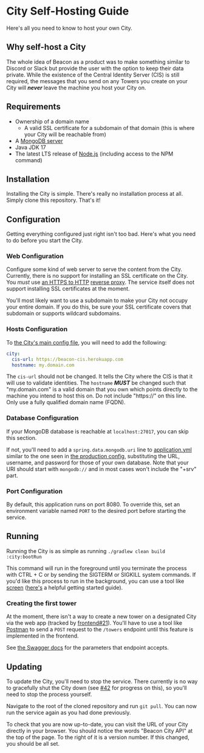 # City Self-Hosting Guide
Here's all you need to know to host your own City.

## Why self-host a City
The whole idea of Beacon as a product was to make something similar to Discord or Slack but provide the user with the option to keep their data private. While the existence of the Central Identity Server (CIS) is still required, the messages that you send on any Towers you create on your City will **_never_** leave the machine you host your City on.

## Requirements
- Ownership of a domain name
  - A valid SSL certificate for a subdomain of that domain (this is where your City will be reachable from)
- A [MongoDB server](https://www.mongodb.com/try/download/community)
- Java JDK 17
- The latest LTS release of [Node.js](https://nodejs.org/en/download/) (including access to the NPM command)

## Installation
Installing the City is simple. There's really no installation process at all. Simply clone this repository. That's it!

## Configuration
Getting everything configured just right isn't too bad. Here's what you need to do before you start the City.

### Web Configuration
Configure some kind of web server to serve the content from the City. Currently, there is no support for installing an SSL certificate on the City. You _must_ use [an HTTPS to HTTP](https://www.digitalocean.com/community/tutorials/how-to-use-apache-http-server-as-reverse-proxy-using-mod_proxy-extension) [reverse proxy](https://httpd.apache.org/docs/2.4/howto/reverse_proxy.html). The service itself does not support installing SSL certificates at the moment.

You'll most likely want to use a subdomain to make your City not occupy your entire domain. If you do this, be sure your SSL certificate covers that subdomain or supports wildcard subdomains.

### Hosts Configuration
To [the City's main config file](src/main/resources/application.yml), you will need to add the following:
```yaml
city:
  cis-url: https://beacon-cis.herokuapp.com
  hostname: my.domain.com
```
The `cis-url` should not be changed. It tells the City where the CIS is that it will use to validate identities. The `hostname` **_MUST_** be changed such that "my.domain.com" is a valid domain that you own which points directly to the machine you intend to host this on. Do not include "https://" on this line. Only use a fully qualified domain name (FQDN).

### Database Configuration
If your MongoDB database is reachable at `localhost:27017`, you can skip this section.

If not, you'll need to add a `spring.data.mongodb.uri` line to [application.yml](src/main/resources/application.yml) similar to the one seen in [the production config](src/main/resources/application-heroku-prod.yml), substituting the URL, username, and password for those of your own database. Note that your URI should start with `mongodb://` and in most cases won't include the "+srv" part. 

### Port Configuration
By default, this application runs on port 8080. To override this, set an environment variable named `PORT` to the desired port before starting the service.

## Running
Running the City is as simple as running `./gradlew clean build :city:bootRun`

This command will run in the foreground until you terminate the process with CTRL + C or by sending the SIGTERM or SIGKILL system commands. If you'd like this process to run in the background, you can use a tool like [screen](https://www.gnu.org/software/screen/manual/screen.html) ([here's](https://www.baeldung.com/linux/screen-command) a helpful getting started guide).

### Creating the first tower
At the moment, there isn't a way to create a new tower on a designated City via the web app (tracked by [frontend#21](https://github.com/IncPlusPlus/beacon-frontend/issues/21)). You'll have to use a tool like [Postman](https://www.postman.com/) to send a `POST` request to the `/towers` endpoint until this feature is implemented in the frontend.

See [the Swagger docs](https://beacon-city.herokuapp.com/swagger-ui/index.html#/Towers/createTower) for the parameters that endpoint accepts.

## Updating
To update the City, you'll need to stop the service. There currently is no way to gracefully shut the City down (see [#42](https://github.com/IncPlusPlus/beacon-backend/issues/42) for progress on this), so you'll need to stop the process yourself.

Navigate to the root of the cloned repository and run `git pull`. You can now run the service again as you had done previously.

To check that you are now up-to-date, you can visit the URL of your City directly in your browser. You should notice the words "Beacon City API" at the top of the page. To the right of it is a version number. If this changed, you should be all set.